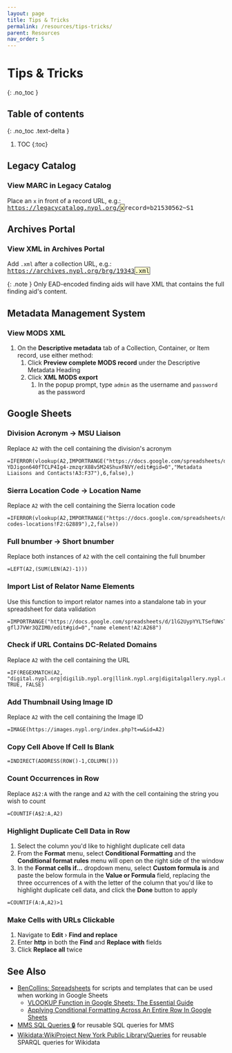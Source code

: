 ```yaml
---
layout: page
title: Tips & Tricks
permalink: /resources/tips-tricks/
parent: Resources
nav_order: 5
---
```


# Tips & Tricks
{: .no_toc }

## Table of contents
{: .no_toc .text-delta }

1. TOC
{:toc}

## Legacy Catalog

### View MARC in Legacy Catalog
Place an `x` in front of a record URL, e.g.: <a href="https://legacycatalog.nypl.org/xrecord=b21530562~S1"><tt>https://legacycatalog.nypl.org/<span style="background: #ffffcc; border: 1px solid #5c5962;">x</span>record=b21530562~S1</tt></a>

## Archives Portal

### View XML in Archives Portal
Add `.xml` after a collection URL, e.g.: <a href="https://archives.nypl.org/brg/19343.xml"><tt>https://archives.nypl.org/brg/19343<span style="background: #ffffcc; border: 1px solid #5c5962;">.xml</span></tt></a>

{: .note }
Only EAD-encoded finding aids will have XML that contains the full finding aid's content.

## Metadata Management System

### View MODS XML
1. On the **Descriptive metadata** tab of a Collection, Container, or Item record, use either method:
    1. Click **Preview complete MODS record** under the Descriptive Metadata Heading 
    1. Click **XML MODS export**
        1. In the popup prompt, type ```admin``` as the username and ```password``` as the password

## Google Sheets

### Division Acronym → MSU Liaison
Replace `A2` with the cell containing the division's acronym
```
=IFERROR(vlookup(A2,IMPORTRANGE("https://docs.google.com/spreadsheets/d/1P-YDJigon640fTCLP4Ig4-zmzqrX88v5M24ShuxFNVY/edit#gid=0","Metadata Liaisons and Contacts!A3:F37"),6,false),)
```

### Sierra Location Code → Location Name
Replace `A2` with the cell containing the Sierra location code
```
=IFERROR(vlookup(A2,IMPORTRANGE("https://docs.google.com/spreadsheets/d/1E8Dbd8M5OotQfGaKjL5cLKlyex5g8D1KBeZeArJtcuU/edit#gid=1867405302","sierra-codes-locations!F2:G2889"),2,false))
```

### Full bnumber → Short bnumber
Replace both instances of `A2` with the cell containing the full bnumber
```
=LEFT(A2,(SUM(LEN(A2)-1)))
```

### Import List of Relator Name Elements
Use this function to import relator names into a standalone tab in your spreadsheet for data validation
```
=IMPORTRANGE("https://docs.google.com/spreadsheets/d/1lG2UypYYLTSefUWsTv2w8qLfm6tP-gflJ7VWr3QZIM0/edit#gid=0","name element!A2:A268")
```

### Check if URL Contains DC-Related Domains
Replace `A2` with the cell containing the URL
```
=IF(REGEXMATCH(A2, "digital.nypl.org|digilib.nypl.org|llink.nypl.org|digitalgallery.nypl.org|nypl.org/digital|link.nypl.org|purl.nypl.org|digitalcollections.nypl.org"), TRUE, FALSE)
```

### Add Thumbnail Using Image ID
Replace `A2` with the cell containing the Image ID
```
=IMAGE(https://images.nypl.org/index.php?t=w&id=A2)
```

### Copy Cell Above If Cell Is Blank
```
=INDIRECT(ADDRESS(ROW()-1,COLUMN()))
```

### Count Occurrences in Row
Replace `A$2:A` with the range and `A2` with the cell containing the string you wish to count

```
=COUNTIF(A$2:A,A2)
```

### Highlight Duplicate Cell Data in Row
1. Select the column you'd like to highlight duplicate cell data
1. From the **Format** menu, select **Conditional Formatting** and the **Conditional format rules** menu will open on the right side of the window
1. In the **Format cells if…** dropdown menu, select **Custom formula is** and paste the below formula in the **Value or Formula** field, replacing the three occurrences of `A` with the letter of the column that you'd like to highlight duplicate cell data, and click the **Done** button to apply

```
=COUNTIF(A:A,A2)>1
```

### Make Cells with URLs Clickable
1. Navigate to **Edit** › **Find and replace**
1. Enter **http** in both the **Find** and **Replace with** fields
1. Click **Replace all** twice

## See Also
- [BenCollins: Spreadsheets](https://benlcollins.com/spreadsheets) for scripts and templates that can be used when working in Google Sheets
    - [VLOOKUP Function in Google Sheets: The Essential Guide](https://benlcollins.com/spreadsheets/vlookup-function/)
    - [Applying Conditional Formatting Across An Entire Row In Google Sheets](https://www.benlcollins.com/spreadsheets/conditional-formatting-entire-row/)
- [MMS SQL Queries 🔒](https://github.com/NYPL/metadata-tools/tree/master/_mms-sql-queries) for reusable SQL queries for MMS
- [Wikidata:WikiProject New York Public Library/Queries](https://www.wikidata.org/wiki/Wikidata:WikiProject_New_York_Public_Library/Queries) for reusable SPARQL queries for Wikidata